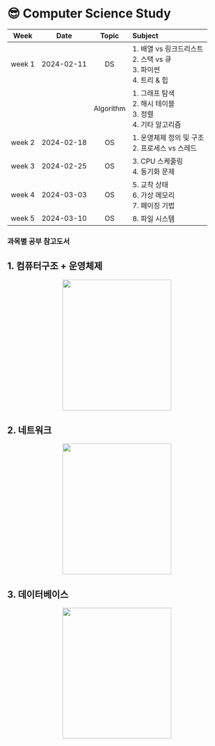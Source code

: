 # 😎 Computer Science Study

|Week|Date|Topic|Subject|
|:---:|:---:|:---:|:---|
|week 1|2024-02-11|DS|1. 배열 vs 링크드리스트 <br />2. 스택 vs 큐 <br />3. 파이썬 <br />4. 트리 & 힙 |
|||Algorithm|1. 그래프 탐색 <br />2. 해시 테이블 <br />3. 정렬 <br />4. 기타 알고리즘|
|week 2|2024-02-18|OS|1. 운영체제 정의 및 구조 <br />2. 프로세스 vs 스레드|
|week 3|2024-02-25|OS|3. CPU 스케줄링 <br />4. 동기화 문제 |
|week 4|2024-03-03|OS|5. 교착 상태 <br />6. 가상 메모리 <br />7. 페이징 기법 |
|week 5|2024-03-10|OS|8. 파일 시스템 |


### 과목별 공부 참고도서
## 1. 컴퓨터구조 + 운영체제
<p align="center">
  <img src="https://image.yes24.com/goods/111727289/XL" width="250" height="300">
</p>

## 2. 네트워크
<p align="center">
  <img src="https://image.yes24.com/goods/94512701/XL" width="250" height="300">
</p>

## 3. 데이터베이스
<p align="center">
  <img src="https://image.yes24.com/goods/106495023/XL" width="250" height="300">
</p>


